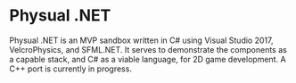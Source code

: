 # Physual .NET

Physual .NET is an MVP sandbox written in C# using Visual Studio 2017, VelcroPhysics, and SFML.NET.  It serves to demonstrate the components as a capable stack, and C# as a viable language, for 2D game development.  A C++ port is currently in progress.
